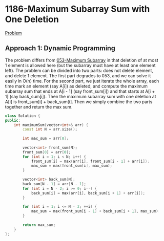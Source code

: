 # 1186-Maximum Subarray Sum with One Deletion

[Problem](https://leetcode.com/problems/maximum-subarray-sum-with-one-deletion/)

## Approach 1: Dynamic Programming

The problem differs from [053-Maximum Subarray](../000-099/053-Maximum%21Subarray.md) in that deletion of at most 1 element is allowed here (but the subarray must have at least one element left). The problem can be divided into two parts: does not delete element, and delete 1 element. The first part degrades to 053, and we can solve it easily in O(n) time. For the second part, we just iterate the whole array, each time mark an element (say A[i]) as deleted, and compute the maximum subarray sum that ends at A[i - 1] (say front_sum[i]) and that starts at A[i + 1] (say back_sum[i]). Then the maximum subarray sum with one deletion at A[i] is front_sum[i] + back_sum[i]. Then we simply combine the two parts together and return the max sum.

```c++
class Solution {
public:
    int maximumSum(vector<int>& arr) {
        const int N = arr.size();
        
        int max_sum = arr[0];
        
        vector<int> front_sum(N);
        front_sum[0] = arr[0];
        for (int i = 1; i < N; i++) {
            front_sum[i] = max(arr[i], front_sum[i - 1] + arr[i]);
            max_sum = max(front_sum[i], max_sum);
        }
        
        vector<int> back_sum(N);
        back_sum[N - 1] = arr[N - 1];
        for (int i = N - 2; i >= 0; i--) {
            back_sum[i] = max(arr[i], back_sum[i + 1] + arr[i]);
        }
        
        for (int i = 1; i <= N - 2; ++i) {
            max_sum = max(front_sum[i - 1] + back_sum[i + 1], max_sum);
        }
        
        return max_sum;
    }
};
```
